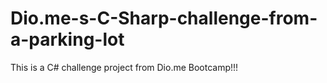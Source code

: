 # Dio.me-s-C-Sharp-challenge-from-a-parking-lot

This is a C# challenge project from Dio.me Bootcamp!!!
